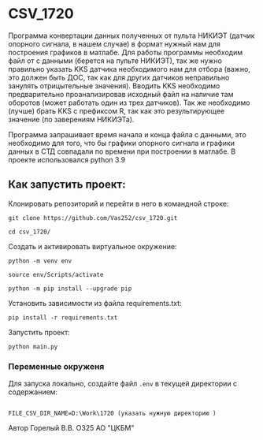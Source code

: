 # CSV_1720
Программа конвертации данных полученных от пульта НИКИЭТ (датчик опорного сигнала, в нашем случае) в формат нужный нам для построения графиков в матлабе.
Для работы программы необходим файл от с данными (берется на пульте НИКИЭТ), так же нужно правильно указать KKS датчика необходимого нам для отбора (важно, это должен быть ДОС, так как для других датчиков неправильно занулять отрицытельные значения). Вводить KKS необходимо предварительно проанализировав исходный файл на наличие там оборотов (может работать один из трех датчиков). Так же необходимо (лучше) брать KKS с префиксом R, так как это результирующее значение (по заверениям НИКИЭТа).

Программа запрашивает время начала и конца файла с данными, это необходимо для того, что бы графики опорного сигнала и графики данных в СТД совпадали по времени при построении в матлабе.
В проекте использовался python 3.9

## Как запустить проект:

Клонировать репозиторий и перейти в него в командной строке:

```
git clone https://github.com/Vas252/csv_1720.git
```

```
cd csv_1720/
```

Cоздать и активировать виртуальное окружение:

```
python -m venv env
```

```
source env/Scripts/activate
```

```
python -m pip install --upgrade pip
```

Установить зависимости из файла requirements.txt:
```
pip install -r requirements.txt
```

Запустить проект:
```
python main.py
```

### Переменные окруженя
Для запуска локально, создайте файл `.env` в текущей директории с содержанием:
```

FILE_CSV_DIR_NAME=D:\Work\1720 (указать нужную директорию )
```

Автор Горелый В.В. О325 АО "ЦКБМ"